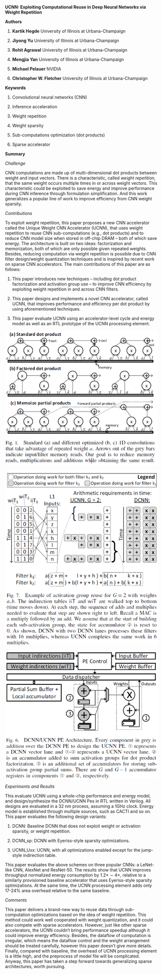 **UCNN: Exploiting Computational Reuse in Deep Neural Networks via Weight
Repetition**

**Authors**

1.  **Kartik Hegde** University of Illinois at Urbana-Champaign

2.  **Jiyong Yu** University of Illinois at Urbana-Champaign

3.  **Rohit Agrawal** University of Illinois at Urbana-Champaign

4.  **Mengjia Yan** University of Illinois at Urbana-Champaign

5.  **Michael Pelauer** NVIDIA

6.  **Christopher W. Fletcher** University of Illinois at Urbana-Champaign

**Keywords**

1.  Convolutional neural networks (CNN)

2.  Inference acceleration

3.  Weight repetition

4.  Weight sparsity

5.  Sub-computations optimization (dot products)

6.  Sparse accelerator

**Summary**

*Challenge*

CNN computations are made up of multi-dimensional dot products between weight
and input vectors. There is a characteristic, called *weight repetition*, that
the same weight occurs multiple times in or across weight vectors. This
characteristic could be exploited to save energy and improve performance during
CNN inference through formulation simplification. And this work generalizes a
popular line of work to improve efficiency from CNN weight sparsity.

*Contributions*

To exploit weight repetition, this paper proposes a new CNN accelerator called
the Unique Weight CNN Accelerator (UCNN), that uses weight repetition to reuse
CNN sub-computations (e.g., dot products) and to reduce CNN model size when
stored in off-chip DRAM – both of which save energy. The architecture is built
on two ideas: factorization and memorization, both of which are only possible
given repeated weights. Besides, reducing computation via weight repetition is
possible due to CNN filter design/weight quantization techniques and is inspired
by recent work on sparse CNN accelerators. The main contributions of this paper
are as follows:

1.  This paper introduces new techniques – including dot product factorization
    and activation group use – to improve CNN efficiency by exploiting weight
    repetition in and across CNN filters.

2.  This paper designs and implements a novel CNN accelerator, called UCNN, that
    improves performance and efficiency per dot product by using aforementioned
    techniques.

3.  This paper evaluate UCNN using an accelerator-level cycle and energy model
    as well as an RTL prototype of the UCNN processing element.

![](media/ba5761eda98660912e200d224505a523.png)

![](media/dabd862879b222715d4d7095b3bc3579.png)

![](media/ba7eb567baadcc316019d451b0e691a0.png)

*Experiments and Results*

This evaluate UCNN using a whole-chip performance and energy model, and
design/synthesize the DCNN/UCNN Pes in RTL written in Verilog. All designs are
evaluated in a 32 nm process, assuming a 1GHz clock. Energy model is established
through multiple sources, such as CACTI and so on. This paper evaluates the
following design variants:

1.  DCNN: Baseline DCNN that does not exploit weight or activation sparsity, or
    weight repetition.

2.  DCNN_sp: DCNN with Eyeriss-style sparsity optimizations.

3.  UCNN_Uxx: UCNN, with all optimizations enabled except for the jump-style
    indirection table.

This paper evaluates the above schemes on three popular CNNs: a LeNet-like CNN,
AlexNet and ResNet-50. The results show that UCNN improves throughput normalized
energy consumption by 1.2× ∼ 4×, relative to a similarly provisioned baseline
accelerator that uses Eyeriss-style sparsity optimizations. At the same time,
the UCNN processing element adds only 17-24% area overhead relative to the same
baseline.

*Comments*

This paper delivers a brand-new way to reuse data through sub-computation
optimizations based on the idea of weight repetition. This method could work
well cooperated with weight quantization, and it could also compete with sparse
accelerators. However, just like other sparse accelerators, the UCNN couldn’t
bring performance speedup although it could improve energy efficiency. Besides,
the dataflow of computation is irregular, which means the dataflow control and
the weight arrangement should be treated carefully, however this paper doesn’t
give more details. Finally, compared with baseline, the overhead of UCNN
processing element is a little high, and the preprocess of model file will be
complicated. Anyway, this paper has taken a step forward towards generalizing
sparse architectures, worth pursuing.
